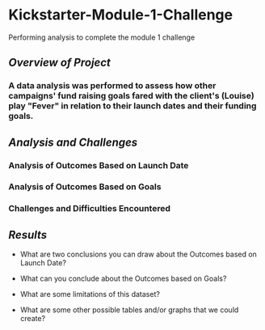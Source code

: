 # Kickstarter-Module-1-Challenge
Performing analysis to complete the module 1 challenge 

## *Overview of Project*

### A data analysis was performed to assess how other campaigns' fund raising goals fared with the client's (Louise) play "Fever" in relation to their launch dates and their funding goals.

## *Analysis and Challenges*

### Analysis of Outcomes Based on Launch Date

### Analysis of Outcomes Based on Goals

### Challenges and Difficulties Encountered

## *Results*

- What are two conclusions you can draw about the Outcomes based on Launch Date?

- What can you conclude about the Outcomes based on Goals?

- What are some limitations of this dataset?

- What are some other possible tables and/or graphs that we could create?
